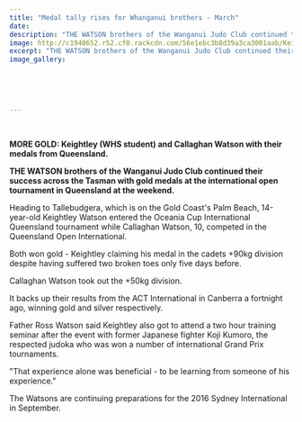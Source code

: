 ```yaml
---
title: "Medal tally rises for Whanganui brothers - March"
date: 
description: "THE WATSON brothers of the Wanganui Judo Club continued their success across the Tasman with gold medals at the international open tournament in Queensland at the weekend, Wanganui Chronicle 11/3/16.."
image: http://c1940652.r52.cf0.rackcdn.com/56e1ebc3b8d39a3ca3001aab/Keightley-Watson-gold-medal-from-QLD-11.3.16.jpg
excerpt: "THE WATSON brothers of the Wanganui Judo Club continued their success across the Tasman with gold medals at the international open tournament in Queensland at the weekend, Wanganui Chronicle article on 11/3/16..."
image_gallery:
    
    
    
    
    
---
```


<p>&nbsp;</p>
<p><strong>MORE GOLD: Keightley (WHS student) and Callaghan Watson with their medals from Queensland.</strong></p>
<p><strong>THE WATSON brothers of the Wanganui Judo Club continued their success across the Tasman with gold medals at the international open tournament in Queensland at the weekend.</strong></p>
<p>Heading to Tallebudgera, which is on the Gold Coast's Palm Beach, 14-year-old Keightley Watson entered the Oceania Cup International Queensland tournament while Callaghan Watson, 10, competed in the Queensland Open International.</p>
<p>Both won gold - Keightley claiming his medal in the cadets +90kg division despite having suffered two broken toes only five days before.</p>
<p>Callaghan Watson took out the +50kg division.</p>
<p>It backs up their results from the ACT International in Canberra a fortnight ago, winning gold and silver respectively.</p>
<p>Father Ross Watson said Keightley also got to attend a two hour training seminar after the event with former Japanese fighter Koji Kumoro, the respected judoka who was won a number of international Grand Prix tournaments.</p>
<p>"That experience alone was beneficial - to be learning from someone of his experience."</p>
<p>The Watsons are continuing preparations for the 2016 Sydney International in September.</p>

